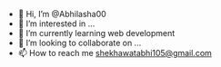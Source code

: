 - 👋 Hi, I’m @Abhilasha00
- 👀 I’m interested in ...
- 🌱 I’m currently learning web development
- 💞️ I’m looking to collaborate on ...
- 📫 How to reach me shekhawatabhi105@gmail.com

<!---
Abhilasha00/Abhilasha00 is a ✨ special ✨ repository because its `README.md` (this file) appears on your GitHub profile.
You can click the Preview link to take a look at your changes.
--->
